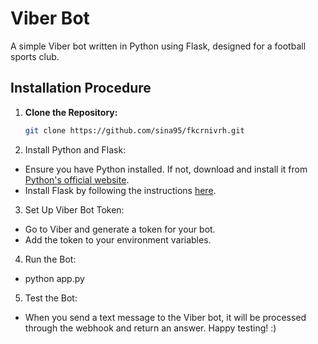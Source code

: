 # Viber Bot

A simple Viber bot written in Python using Flask, designed for a football sports club.

## Installation Procedure

1. **Clone the Repository:**
   ```sh
   git clone https://github.com/sina95/fkcrnivrh.git
2. Install Python and Flask:
- Ensure you have Python installed. If not, download and install it from [Python's official website](https://www.python.org/downloads/).
- Install Flask by following the instructions [here](https://flask.palletsprojects.com/en/3.0.x/installation/).
3. Set Up Viber Bot Token:
- Go to Viber and generate a token for your bot.
- Add the token to your environment variables.
4. Run the Bot:
- python app.py
5. Test the Bot:
- When you send a text message to the Viber bot, it will be processed through the webhook and return an answer.
Happy testing! :)
